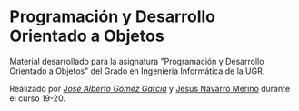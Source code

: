 # Programación y Desarrollo Orientado a Objetos

Material desarrollado para la asignatura "Programación y Desarrollo Orientado a Objetos" del Grado en Ingeniería Informática de la UGR.

Realizado por *[José Alberto Gómez García](https://github.com/modejota)* y [Jesús Navarro Merino](https://github.com/Jesnm01) durante el curso 19-20.
